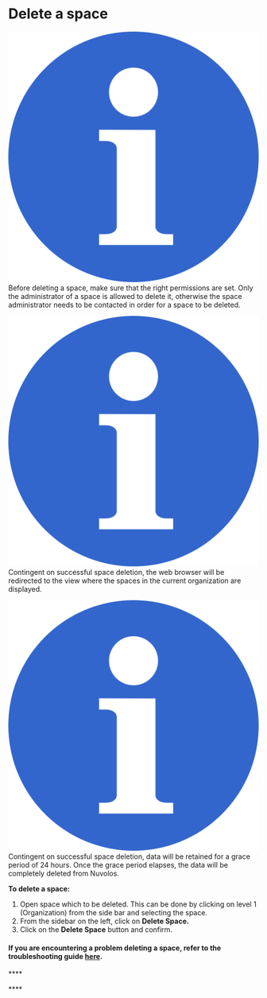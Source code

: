 # Delete a space

![](../../.gitbook/assets/info_simple.svg.png)Before deleting a space, make sure that the right permissions are set. Only the administrator of a space is allowed to delete it, otherwise the space administrator needs to be contacted in order for a space to be deleted.

![](../../.gitbook/assets/info_simple.svg.png)Contingent on successful space deletion, the web browser will be redirected to the view where the spaces in the current organization are displayed.

![](../../.gitbook/assets/info_simple.svg.png)Contingent on successful space deletion, data will be retained for a grace period of 24 hours. Once the grace period elapses, the data will be completely deleted from Nuvolos.  


**To delete a space:**

1.  Open space which to be deleted. This can be done by clicking on level 1 \(Organization\) from the side bar and selecting the space. 
2. From the sidebar on the left, click on **Delete Space.** 
3. Click on the **Delete Space** button and confirm.



#### If you are encountering a problem deleting a space, refer to the troubleshooting guide [here](../../troubleshooting/authorization-issues/cannot-delete-a-space-1.md). 

\*\*\*\*

\*\*\*\*

